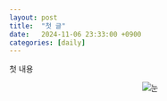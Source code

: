 ```yaml
---
layout: post
title:  "첫 글"
date:   2024-11-06 23:33:00 +0900
categories: [daily]
---
```

첫 내용
<div style="text-align: center;">
    <img src="https://cdn.jsdelivr.net/gh/seoo2001/seoo2001.github.io@master/assets/images/눈.png" title="눈" alt="눈"/> 
</div>